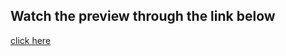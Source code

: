 ## Watch the preview through the link below
[click here](https://muhammad-nasr-dawood.github.io/bootstrap-project-1/)
